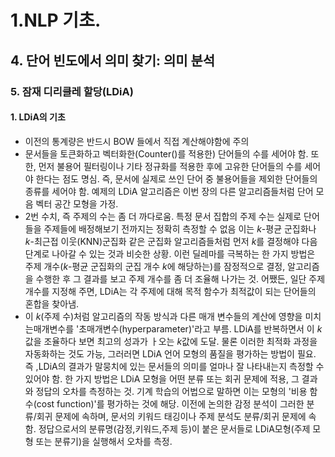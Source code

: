 # 1.NLP 기초.
## 4. 단어 빈도에서 의미 찾기: 의미 분석
### 5. 잠재 디리클레 할당(LDiA)
#### 1. LDiA의 기초
- 이전의 통계량은 반드시 BOW 들에서 직접 계산해야함에 주의
- 문서들을 토큰화하고 벡터화한(Counter()를 적용한) 단어들의 수를 세어야 함. 또한, 먼저 불용어 필터링이나 기타 정규화를 적용한 후에 고유한 단어들의 수를 세어야 한다는 점도 명심. 즉, 문서에 실제로 쓰인 단어 중 불용어들을 제외한 단어들의 종류를 세어야 함. 예제의 LDiA 알고리즘은 이번 장의 다른 알고리즘들처럼 단어 모음 벡터 공간 모형을 가정.
- 2번 수치, 즉 주제의 수는 좀 더 까다로움. 특정 문서 집합의 주제 수는 실제로 단어들을 주제들에 배정해보기 전까지는 정확히 측정할 수 없음 이는 $k$-평균 군집화나 $k$-최근접 이웃(KNN)군집화 같은 군집화 알고리즘들처럼 먼저 $k$를 결정해야 다음 단계로 나아갈 수 있는 것과 비슷한 상황. 이런 딜레마를 극복하는 한 가지 방법은 주제 개수($k$-평균 군집화의 군집 개수 $k$에 해당하는)를 잠정적으로 결정, 알고리즘을 수행한 후 그 결과를 보고 주제 개수를 좀 더 조율해 나가는 것. 어쨌든, 일단 주제 개수를 지정해 주면, LDiA는 각 주제에 대해 목적 함수가 최적값이 되는 단어들의 혼합을 찾아냄.
- 이 $k$(주제 수)처럼 알고리즘의 작동 방식과 다른 매개 변수들의 계산에 영향을 미치는매개변수를 '초매개변수(hyperparameter)'라고 부름. LDiA를 반복하면서 이 $k$값을 조율하다 보면 최고의 성과가 ㅏ오는 $k$값에 도달. 물론 이러한 최적화 과정을 자동화하는 것도 가능, 그러러면 LDiA 언어 모형의 품질을 평가하는 방법이 필요. 즉 ,LDiA의 결과가 말뭉치에 있는 문서들의 의미를 얼마나 잘 나타내는지 측정할 수 있어야 함. 한 가지 방법은 LDiA 모형을 어떤 분류 또는 회귀 문제에 적용, 그 결과와 정답의 오차를 측정하는 것. 기계 학습의 어법으로 말하면 이는 모형의 '비용 함수(cost function)'를 평가하는 것에 해당. 이전에 논의한 감정 분석이 그러한 분류/회귀 문제에 속하며, 문서의 키워드 태깅이나 주제 분석도 분류/회귀 문제에 속함. 정답으로서의 분류명(감정,키워드,주제 등)이 붙은 문서들로 LDiA모형(주제 모형 또는 분류기)을 실행해서 오차를 측정.